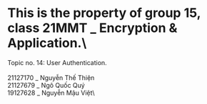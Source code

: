 # This is the property of group 15, class 21MMT _ Encryption & Application.\
Topic no. 14: User Authentication.\
\
21127170 _ Nguyễn Thế Thiện\
21127679 _ Ngô Quốc Quý\
19127628 _ Nguyễn Mậu Việt\
